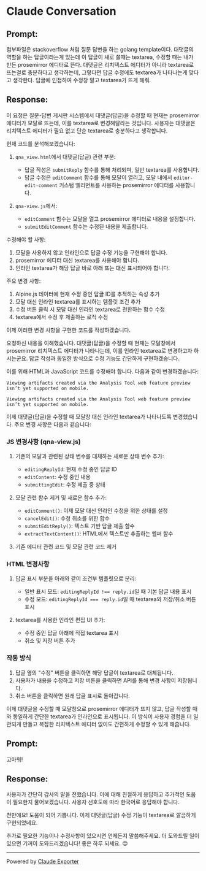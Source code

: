 # Claude Conversation

## Prompt:
첨부파일은 stackoverflow 처럼 질문 답변을 하는 golang template이다.
대댓글의 역할을 하는 답글이라는게 있는데 이 답글이 새로 쓸때는 textarea, 수정할 때는 내가 만든 prosemirror 에디터로 뜬다.
대댓글은 리치텍스트 에디터가 아니라 textarea로 뜨는걸로 충분하다고 생각하는데, 그렇다면 답글 수정에도 textarea가 나타나는게 맞다고 생각한다.
답글에 인접하여  수정창 말고 textarea가 뜨게 해줘.

## Response:

이 요청은 질문-답변 게시판 시스템에서 대댓글(답글)을 수정할 때 현재는 prosemirror 에디터가 모달로 뜨는데, 이를 textarea로 변경해달라는 것입니다. 사용자는 대댓글은 리치텍스트 에디터가 필요 없고 단순 textarea로 충분하다고 생각합니다.

현재 코드를 분석해보겠습니다:

1. `qna_view.html`에서 대댓글(답글) 관련 부분:
   - 답글 작성은 `submitReply` 함수를 통해 처리되며, 일반 textarea를 사용합니다.
   - 답글 수정은 `editComment` 함수를 통해 모달이 열리고, 모달 내에서 `editor-edit-comment` 커스텀 엘리먼트를 사용하는 prosemirror 에디터를 사용합니다.

2. `qna-view.js`에서:
   - `editComment` 함수는 모달을 열고 prosemirror 에디터로 내용을 설정합니다.
   - `submitEditComment` 함수는 수정된 내용을 제출합니다.

수정해야 할 사항:
1. 모달을 사용하지 않고 인라인으로 답글 수정 기능을 구현해야 합니다.
2. prosemirror 에디터 대신 textarea를 사용해야 합니다.
3. 인라인 textarea가 해당 답글 바로 아래 또는 대신 표시되어야 합니다.

주요 변경 사항:
1. Alpine.js 데이터에 현재 수정 중인 답글 ID를 추적하는 속성 추가
2. 모달 대신 인라인 textarea를 표시하는 템플릿 조건 추가
3. 수정 버튼 클릭 시 모달 대신 인라인 textarea로 전환하는 함수 수정
4. textarea에서 수정 후 제출하는 로직 수정

이제 이러한 변경 사항을 구현한 코드를 작성하겠습니다.

요청하신 내용을 이해했습니다. 대댓글(답글)을 수정할 때 현재는 모달창에서 prosemirror 리치텍스트 에디터가 나타나는데, 이를 인라인 textarea로 변경하고자 하시는군요. 답글 작성과 동일한 방식으로 수정 기능도 간단하게 구현하겠습니다.

이를 위해 HTML과 JavaScript 코드를 수정해야 합니다. 다음과 같이 변경하겠습니다:
```
Viewing artifacts created via the Analysis Tool web feature preview isn’t yet supported on mobile.
```


```
Viewing artifacts created via the Analysis Tool web feature preview isn’t yet supported on mobile.
```



이제 대댓글(답글)을 수정할 때 모달창 대신 인라인 textarea가 나타나도록 변경했습니다. 주요 변경 사항은 다음과 같습니다:

### JS 변경사항 (qna-view.js)

1. 기존의 모달과 관련된 상태 변수를 대체하는 새로운 상태 변수 추가:
   - `editingReplyId`: 현재 수정 중인 답글 ID
   - `editContent`: 수정 중인 내용
   - `submittingEdit`: 수정 제출 중 상태

2. 모달 관련 함수 제거 및 새로운 함수 추가:
   - `editComment()`: 이제 모달 대신 인라인 수정을 위한 상태를 설정
   - `cancelEdit()`: 수정 취소를 위한 함수
   - `submitEditReply()`: 텍스트 기반 답글 제출 함수
   - `extractTextContent()`: HTML에서 텍스트만 추출하는 헬퍼 함수

3. 기존 에디터 관련 코드 및 모달 관련 코드 제거

### HTML 변경사항

1. 답글 표시 부분을 아래와 같이 조건부 템플릿으로 분리:
   - 일반 표시 모드: `editingReplyId !== reply.id`일 때 기본 답글 내용 표시
   - 수정 모드: `editingReplyId === reply.id`일 때 textarea와 저장/취소 버튼 표시

2. textarea를 사용한 인라인 편집 UI 추가:
   - 수정 중인 답글 아래에 직접 textarea 표시
   - 취소 및 저장 버튼 추가

### 작동 방식

1. 답글 옆의 "수정" 버튼을 클릭하면 해당 답글이 textarea로 대체됩니다.
2. 사용자가 내용을 수정하고 저장 버튼을 클릭하면 API를 통해 변경 사항이 저장됩니다.
3. 취소 버튼을 클릭하면 원래 답글 표시로 돌아갑니다.

이제 대댓글을 수정할 때 모달창으로 prosemirror 에디터가 뜨지 않고, 답글 작성할 때와 동일하게 간단한 textarea가 인라인으로 표시됩니다. 이 방식이 사용자 경험을 더 일관되게 만들고 복잡한 리치텍스트 에디터 없이도 간편하게 수정할 수 있게 해줍니다.

## Prompt:
고마워!

## Response:

사용자가 간단히 감사의 말을 전했습니다. 이에 대해 친절하게 응답하고 추가적인 도움이 필요한지 물어보겠습니다. 사용자 선호도에 따라 한국어로 응답해야 합니다.

천만에요! 도움이 되어 기쁩니다. 이제 대댓글(답글) 수정 기능이 textarea로 깔끔하게 구현되었네요. 

추가로 필요한 기능이나 수정사항이 있으시면 언제든지 말씀해주세요. 더 도와드릴 일이 있으면 기꺼이 도와드리겠습니다! 좋은 하루 되세요. 😊



---
Powered by [Claude Exporter](https://www.claudexporter.com)